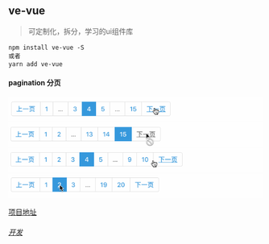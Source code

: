 ## ve-vue
> 可定制化，拆分，学习的ui组件库

```
npm install ve-vue -S
或者
yarn add ve-vue
```
#### pagination 分页
![分页](./github/image/pagination/1.gif)
![分页](./github/image/pagination/2.gif)
![分页](./github/image/pagination/3.gif)
![分页](./github/image/pagination/4.gif)


[项目地址](https://zlongcoding.github.io/ve-vue)
###### [开发](https://github.com/zlongCoding/ve-vue#CODE.md)